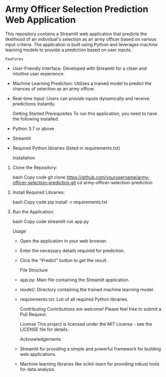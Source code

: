# Army Officer Selection Prediction Web Application
This repository contains a Streamlit web application that predicts the likelihood of an individual's selection as an army officer based on various input criteria. The application is built using Python and leverages machine learning models to provide a prediction based on user inputs.

    Features
 - User-Friendly Interface: Developed with Streamlit for a clean and intuitive user experience.
 - Machine Learning Prediction: Utilizes a trained model to predict the chances of selection as an army officer.
 - Real-time Input: Users can provide inputs dynamically and receive predictions instantly.
  
    Getting Started
Prerequisites
To run this application, you need to have the following installed:

 - Python 3.7 or above
 - Streamlit
 - Required Python libraries (listed in requirements.txt)
  
   Installation
  
1. Clone the Repository:

   bash
   Copy code
   git clone https://github.com/yourusername/army-officer-selection-prediction.git
   cd army-officer-selection-prediction

2. Install Required Libraries:

   bash
   Copy code
   pip install -r requirements.txt

3. Run the Application:

   bash
   Copy code
   streamlit run app.py

     Usage
   - Open the application in your web browser.
   - Enter the necessary details required for prediction.
   - Click the "Predict" button to get the result.
  
     File Structure
   - app.py: Main file containing the Streamlit application.
   - model/: Directory containing the trained machine learning model.
   - requirements.txt: List of all required Python libraries.
  
     Contributing
     Contributions are welcome! Please feel free to submit a Pull Request.

     License
     This project is licensed under the MIT License - see the LICENSE file for details.

     Acknowledgements
   - Streamlit for providing a simple and powerful framework for building web applications.
   - Machine learning libraries like scikit-learn for providing robust tools for data analysis.

   
